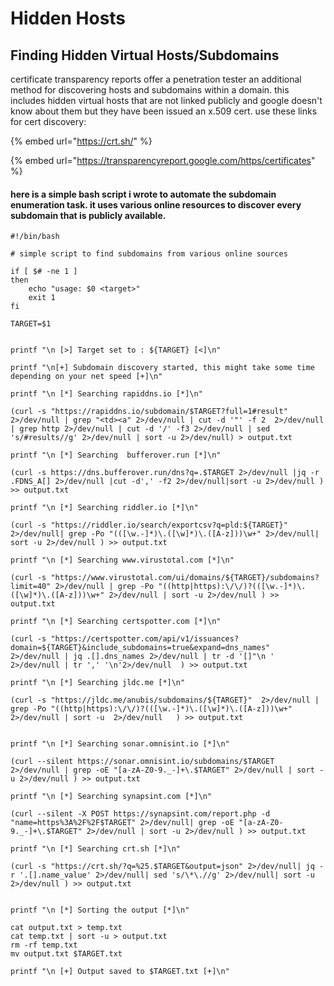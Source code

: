 # Hidden Hosts

## Finding Hidden Virtual Hosts/Subdomains

certificate transparency reports offer a penetration tester an additional method for discovering hosts and subdomains within a domain. this includes hidden virtual hosts that are not linked publicly and google doesn't know about them but they have been issued an x.509 cert. use these links for cert discovery:

{% embed url="https://crt.sh/" %}

{% embed url="https://transparencyreport.google.com/https/certificates" %}



#### here is a simple bash script i wrote to automate the subdomain enumeration task. it uses various online resources to discover every subdomain that is publicly available. <a id="here-is-a-simple-bash-script-i-wrote-to-automate-the-subdomain-enumeration-task-it-uses-various-online-resources-to-discover-every-subdomain-that-is-publicly-available"></a>

```text
#!/bin/bash

# simple script to find subdomains from various online sources

if [ $# -ne 1 ]
then
	echo "usage: $0 <target>"
	exit 1
fi

TARGET=$1


printf "\n [>] Target set to : ${TARGET} [<]\n"

printf "\n[+] Subdomain discovery started, this might take some time depending on your net speed [+]\n"

printf "\n [*] Searching rapiddns.io [*]\n"

(curl -s "https://rapiddns.io/subdomain/$TARGET?full=1#result" 2>/dev/null | grep "<td><a" 2>/dev/null | cut -d '"' -f 2  2>/dev/null | grep http 2>/dev/null | cut -d '/' -f3 2>/dev/null | sed 's/#results//g' 2>/dev/null | sort -u 2>/dev/null) > output.txt

printf "\n [*] Searching  bufferover.run [*]\n"

(curl -s https://dns.bufferover.run/dns?q=.$TARGET 2>/dev/null |jq -r .FDNS_A[] 2>/dev/null |cut -d',' -f2 2>/dev/null|sort -u 2>/dev/null ) >> output.txt

printf "\n [*] Searching riddler.io [*]\n"

(curl -s "https://riddler.io/search/exportcsv?q=pld:${TARGET}" 2>/dev/null| grep -Po "(([\w.-]*)\.([\w]*)\.([A-z]))\w+" 2>/dev/null| sort -u 2>/dev/null ) >> output.txt

printf "\n [*] Searching www.virustotal.com [*]\n"

(curl -s "https://www.virustotal.com/ui/domains/${TARGET}/subdomains?limit=40" 2>/dev/null | grep -Po "((http|https):\/\/)?(([\w.-]*)\.([\w]*)\.([A-z]))\w+" 2>/dev/null | sort -u 2>/dev/null ) >> output.txt

printf "\n [*] Searching certspotter.com [*]\n"

(curl -s "https://certspotter.com/api/v1/issuances?domain=${TARGET}&include_subdomains=true&expand=dns_names"  2>/dev/null | jq .[].dns_names 2>/dev/null | tr -d '[]"\n ' 2>/dev/null | tr ',' '\n'2>/dev/null  ) >> output.txt

printf "\n [*] Searching jldc.me [*]\n"

(curl -s "https://jldc.me/anubis/subdomains/${TARGET}"  2>/dev/null | grep -Po "((http|https):\/\/)?(([\w.-]*)\.([\w]*)\.([A-z]))\w+"  2>/dev/null | sort -u  2>/dev/null   ) >> output.txt


printf "\n [*] Searching sonar.omnisint.io [*]\n"

(curl --silent https://sonar.omnisint.io/subdomains/$TARGET 2>/dev/null | grep -oE "[a-zA-Z0-9._-]+\.$TARGET" 2>/dev/null | sort -u 2>/dev/null ) >> output.txt

printf "\n [*] Searching synapsint.com [*]\n"

(curl --silent -X POST https://synapsint.com/report.php -d "name=https%3A%2F%2F$TARGET" 2>/dev/null| grep -oE "[a-zA-Z0-9._-]+\.$TARGET" 2>/dev/null | sort -u 2>/dev/null ) >> output.txt

printf "\n [*] Searching crt.sh [*]\n"

(curl -s "https://crt.sh/?q=%25.$TARGET&output=json" 2>/dev/null| jq -r '.[].name_value' 2>/dev/null| sed 's/\*\.//g' 2>/dev/null| sort -u 2>/dev/null ) >> output.txt


printf "\n [*] Sorting the output [*]\n"

cat output.txt > temp.txt
cat temp.txt | sort -u > output.txt
rm -rf temp.txt 
mv output.txt $TARGET.txt

printf "\n [+] Output saved to $TARGET.txt [+]\n"

```









